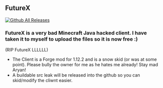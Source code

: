 ## FutureX
[![Github All Releases](https://img.shields.io/github/downloads/steales/FutureX/total.svg)]()
### FutureX is a very bad Minecraft Java hacked client. I have taken it to myself to upload the files so it is now free :)
(RIP FutureX LLLLLL)

- The Client is a Forge mod for 1.12.2 and is a snow skid (or was at some point). Please bully the owner for me as he hates me already! Stay mad Aryan!
- A buildable src leak will be released into the github so you can skid/modify the cliwnt easier.
